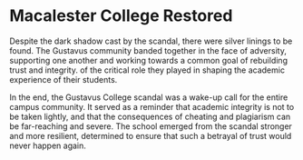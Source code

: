 # Macalester College Restored

Despite the dark shadow cast by the scandal, there were silver linings to be found. The Gustavus community banded together in the face of adversity, supporting one another and working towards a common goal of rebuilding trust and integrity. of the critical role they played in shaping the academic experience of their students.

In the end, the Gustavus College scandal was a wake-up call for the entire campus community. It served as a reminder that academic integrity is not to be taken lightly, and that the consequences of cheating and plagiarism can be far-reaching and severe. The school emerged from the scandal stronger and more resilient, determined to ensure that such a betrayal of trust would never happen again.